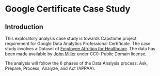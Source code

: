 # Google Certificate Case Study

## Introduction
This exploratory analysis case study is towards Capstome project requirement for Google Data Analytics Professional Certificate. The case study involves a Dataset of [Employee Attrition for Healthcare](https://www.kaggle.com/datasets/jpmiller/employee-attrition-for-healthcare). The data has been made available by [John Miller](https://www.kaggle.com/jpmiller) under CC0: Public Domain license.

The analysis will follow the 6 phases of the Data Analysis process: Ask, Prepare, Process, Analyze, and Act (APPAA).
